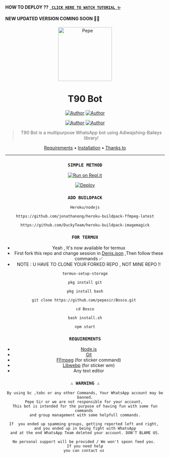 #### HOW TO DEPLOY ?? [` CLICK HERE TO WATCH TUTORIAL ✨`](https://youtu.be/ZJQ50wYh7dc) 
#### NEW UPDATED VERSION COMING SOON 🙂🎈


<div align="center">
</p>


<div align="center">
<img src="life.jpg" alt="Pepe" width="170" />

# T90 Bot
<p align="center">
 <a href="https://github.com/pepesir"><img title="Author" src="https://img.shields.io/badge/OWNER-h?color=black&style=for-the-badge&logo=github"></a>  <a href="https://Wa.me/+917736622139?text=Hello%20P3P3%20Bro🌝...fen%20boi%20aan😌💝"><img title="Author" src="https://img.shields.io/badge/Author T90-h?color=black&style=for-the-badge&logo=whatsapp"></a>
<p align="center">
<a href="https://chat.whatsapp.com/BzhyWkAEU0t8oVl3s8p94m"><img title="Author" src="https://img.shields.io/badge/WHATSAPP GROUP-h?color=black&style=for-the-badge&logo=whatsapp"></a>    <a href="https://youtube.com/channel/UCVJ9029PQ-gJBtFQZZ3AJuA"><img title="Author" src="https://img.shields.io/badge/YT PEPE SIR-h?color=black&style=for-the-badge&logo=youtube"></a>
</p>


> T90 Bot is a multipurpose WhatsApp bot using Adiwajshing-Baileys library!
>
>

<p align="center">
  <a href="https://github.com/pepesir/Bosco#requirements">Requirements</a> •
  <a href="https://github.com/pepesir/Bosco#simple-method">Installation</a> •
  <a href="https://github.com/pepesir/Bosco#thanks-to">Thanks to</a>
</p>
</div>


---

### `SIMPLE METHOD`
[![Run on Repl.it](https://repl.it/badge/github/quiec/whatsAlfa)](https://replit.com/@pepesir/PEPE-SIR-Qr-code?v=1) 


[![Deploy](https://www.herokucdn.com/deploy/button.svg)](https://heroku.com/deploy?template=https://github.com/pepesir/Bosco/)

### `ADD BUILDPACK`

```
Heroku/nodejs
```
```
https://github.com/jonathanong/heroku-buildpack-ffmpeg-latest
```
```
https://github.com/DuckyTeam/heroku-buildpack-imagemagick
```

### `FOR TERMUX`

* Yeah , It's now available for termux
* First fork this repo and change session in <a href="https://github.com/pepesir/Bosco/blob/master/Denis.json">Denis.json</a> ,Then follow these commands ✅
* NOTE : U HAVE TO CLONE YOUR FORKED REPO , NOT MINE REPO !!



```
termux-setup-storage
```
```
pkg install git
```
```
pkg install bash
```
```
git clone https://github.com/pepesir/Bosco.git 
```
```
cd Bosco
```
```
bash install.sh
```
```
npm start
```

### `REQUIREMENTS`
* [Node.js](https://nodejs.org/en/)
* [Git](https://git-scm.com/downloads)
* [FFmpeg](https://github.com/BtbN/FFmpeg-Builds/releases) (for sticker command)
* [Libwebp](https://developers.google.com/speed/webp/download) (for sticker wm)
* Any text editor


### `⚠ WARNING ⚠`

```
By using bc ,tobc or any other Commands, Your WhatsApp account may be banned.
Pepe Sir or we are not responsible for your account, 
This bot is intended for the purpose of having fun with some fun commands 
and group management with some helpfull commands.

If  you ended up spamming groups, getting reported left and right, 
and you ended up in being fight with WhatsApp
and at the end WhatsApp Team deleted your account. DON'T BLAME US.

No personal support will be provided / We won't spoon feed you. 
If you need help
you can contact us 
```


